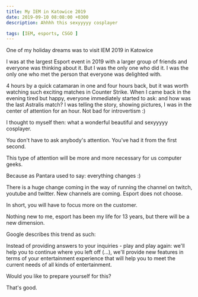 ```yaml
---
title: My IEM in Katowice 2019
date: 2019-09-10 08:08:00 +0300
description: Ahhhh this sexyyyyy cosplayer 

tags: [IEM, esports, CSGO ]
---
```


One of my holiday dreams was to visit IEM 2019 in Katowice

I was at the largest Esport event in 2019 with a larger group of friends and everyone was thinking about it.
But I was the only one who did it. I was the only one who met the person that everyone was delighted with.

4 hours by a quick catamaran in one and four hours back, but it was worth watching such exciting matches in Counter Strike.
When I came back in the evening tired but happy, everyone immediately started to ask: and how was the last Astralis match?
I was telling the story, showing pictures, I was in the center of attention for an hour.
Not bad for introvertism :)

I thought to myself then: what a wonderful beautiful and sexyyyyy cosplayer.

You don't have to ask anybody's attention. You've had it from the first second.

This type of attention will be more and more necessary for us computer geeks.

Because as Pantara used to say: everything changes :)

There is a huge change coming in the way of running the channel on twitch, youtube and twitter.
New channels are coming. Esport does not choose.

In short, you will have to focus more on the customer.

Nothing new to me, esport has been my life for 13 years, but there will be a new dimension.

Google describes this trend as such:

Instead of providing answers to your inquiries - play and play again: we'll help you to continue where you left off (...), we'll provide new features in terms of your entertainment experience that will help you to meet the current needs of all kinds of entertainment.

Would you like to prepare yourself for this?

That's good. 

